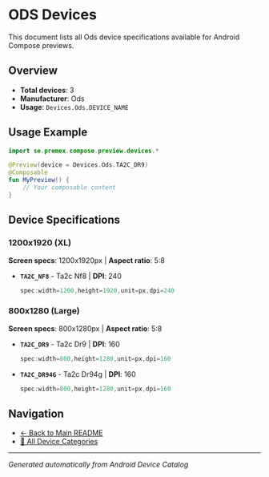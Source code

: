 # ODS Devices

This document lists all Ods device specifications available for Android Compose previews.

## Overview

- **Total devices**: 3
- **Manufacturer**: Ods
- **Usage**: `Devices.Ods.DEVICE_NAME`

## Usage Example

```kotlin
import se.premex.compose.preview.devices.*

@Preview(device = Devices.Ods.TA2C_DR9)
@Composable
fun MyPreview() {
    // Your composable content
}
```

## Device Specifications

### 1200x1920 (XL)

**Screen specs**: 1200x1920px | **Aspect ratio**: 5:8

- **`TA2C_NF8`** - Ta2c Nf8 | **DPI**: 240
  ```kotlin
  spec:width=1200,height=1920,unit=px,dpi=240
  ```

### 800x1280 (Large)

**Screen specs**: 800x1280px | **Aspect ratio**: 5:8

- **`TA2C_DR9`** - Ta2c Dr9 | **DPI**: 160
  ```kotlin
  spec:width=800,height=1280,unit=px,dpi=160
  ```

- **`TA2C_DR94G`** - Ta2c Dr94g | **DPI**: 160
  ```kotlin
  spec:width=800,height=1280,unit=px,dpi=160
  ```

## Navigation

- [← Back to Main README](../../README.md)
- [📱 All Device Categories](../README.md)

---
*Generated automatically from Android Device Catalog*
